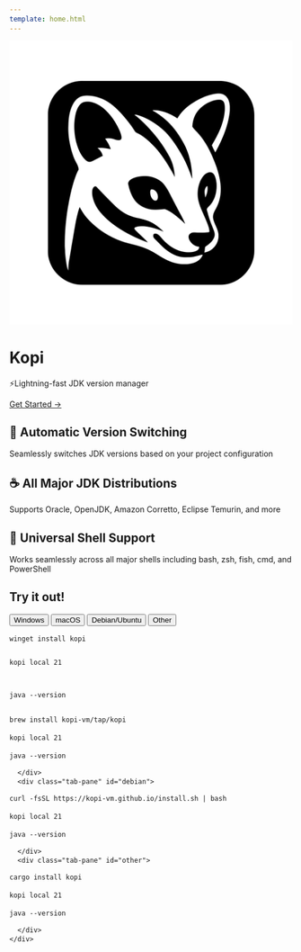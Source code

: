 ```yaml
---
template: home.html
---
```


<div class="hero">
  <img src="assets/logo_black.svg" alt="Kopi Logo" class="hero-logo">
  <div class="hero-content">
    <h1>Kopi</h1>
    <p class="tagline">⚡Lightning-fast JDK version manager</p>
    <a href="getting-started/installation.html" class="cta-button">Get Started →</a>
  </div>
</div>

<div class="features">
  <div class="feature">
    <h2>🚀 Automatic Version Switching</h2>
    <p>Seamlessly switches JDK versions based on your project configuration</p>
  </div>
  <div class="feature">
    <h2>☕ All Major JDK Distributions</h2>
    <p>Supports Oracle, OpenJDK, Amazon Corretto, Eclipse Temurin, and more</p>
  </div>
  <div class="feature">
    <h2>🐚 Universal Shell Support</h2>
    <p>Works seamlessly across all major shells including bash, zsh, fish, cmd, and PowerShell</p>
  </div>
</div>

<div class="try-it-out">
  <h2>Try it out!</h2>
</div>

<div class="code-example">
  <div class="tab-container">
    <div class="tab-buttons">
      <button class="tab-button" data-tab="windows">Windows</button>
      <button class="tab-button" data-tab="macos">macOS</button>
      <button class="tab-button" data-tab="debian">Debian/Ubuntu</button>
      <button class="tab-button" data-tab="other">Other</button>
    </div>
    <div class="tab-content">
      <div class="tab-pane" id="windows">
<pre><code>winget install kopi

kopi local 21

java --version</code></pre>

</div>
<div class="tab-pane" id="macos">

<pre><code>brew install kopi-vm/tap/kopi

kopi local 21

java --version</code></pre>

      </div>
      <div class="tab-pane" id="debian">

<pre><code>curl -fsSL https://kopi-vm.github.io/install.sh | bash

kopi local 21

java --version</code></pre>

      </div>
      <div class="tab-pane" id="other">

<pre><code>cargo install kopi

kopi local 21

java --version</code></pre>

      </div>
    </div>

  </div>
</div>
